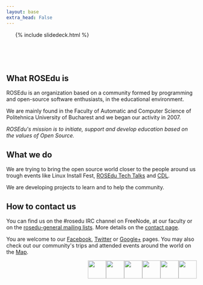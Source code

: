 ```yaml
---
layout: base
extra_head: False
---
```


<div id="accordion">
	<ol>{% include slidedeck.html %}</ol>
</div>
<br><br><br>

<div class="col-1">
  <h2>What ROSEdu is</h2>

  <div class="content">
<p>	ROSEdu is an organization based on a community formed by programming and open-source software enthusiasts, in the educational environment.&nbsp;</p>
<p>	We are mainly found in the Faculty of Automatic and Computer Science of Politehnica University of Bucharest and we began our activity in 2007.</p>
<p>	<em>ROSEdu&#39;s mission is to initiate, support and develop education based on the values of Open Source.</em></p>
  </div>
</div><!-- .col-1 -->

<div class="col-2">
  <h2>What we do</h2>

  <div class="content">
<p>	We are trying to bring the open source world closer to the people around us trough events like Linux Install Fest, <a href="http://talks.rosedu.org">ROSEdu Tech Talks</a> and <a href="http://cdl.rosedu.org">CDL</a>.</p>
<p>	We are developing projects to learn and to help the community.</p>
  </div>
</div><!-- .col-2 -->

<div class="col-3">
  <h2>How to contact us</h2>

  <div class="content">
       <p>
     You can find us on the #rosedu IRC channel on FreeNode, at our faculty or on the <a href="http://lists.rosedu.org/listinfo/rosedu-general">rosedu-general mailing lists</a>. More details on the <a href="{{site.basepath}}contact">contact page</a>.</p>
<p>
        You are welcome to our <a href="http://facebook.com/rosedu.org">Facebook</a>, <a href="http://twitter.com/rosedu_org">Twitter</a> or <a href="http://google.com/+roseduorg">Google+</a> pages. You may also check out our community's trips and attended events around the world on the <a href="http://goo.gl/maps/NV4ZP">Map</a>.</p>
<p>
    <a href="{{site.basepath}}irc"><img alt="" src="{{site.basepath}}resources/images/button-irc.png" style="float: right; width: 48px; height: 48px;" /></a>
    <a href="http://planet.rosedu.org/rss20.xml"><img alt="" src="{{site.basepath}}resources/images/button-rss.png" style="float: right; width: 48px; height: 48px;" /></a>
    <a href="http://goo.gl/maps/NV4ZP"><img alt="" src="{{site.basepath}}resources/images/button-googlemaps.png" style="float: right; width: 48px; height: 48px;" /></a>
    <a href="http://google.com/+roseduorg" style="text-decoration: none;"><img src="{{site.basepath}}resources/images/button-googleplus.png" style="float: right; width: 48px; height: 48px;" /></a> 
    <a href="http://twitter.com/rosedu_org"><img height="64" src="{{site.basepath}}resources/images/button-twitter.png" style="float: right; width: 48px; height: 48px;" /></a>
    <a href="http://www.facebook.com/rosedu.org"><img alt="" src="{{site.basepath}}resources/images/button-facebook.png" style="float: right; width: 48px; height: 48px;" /></a>
</p>
  </div>
</div><!-- .col-3 -->
